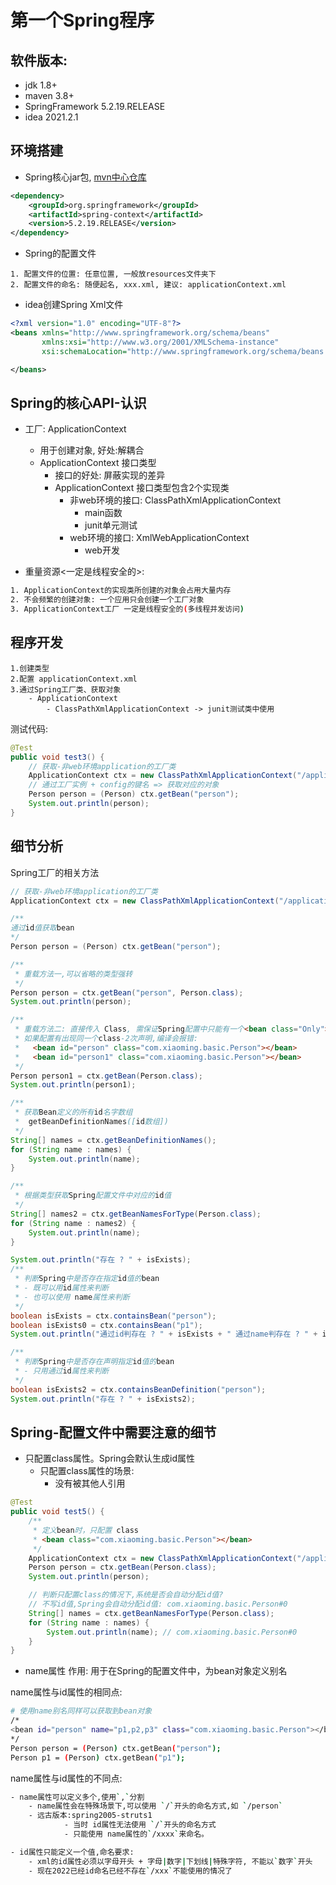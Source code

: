 # 第一个Spring程序





## 软件版本:
- jdk 1.8+
- maven 3.8+
- SpringFramework 5.2.19.RELEASE
- idea 2021.2.1






## 环境搭建
- Spring核心jar包, [mvn中心仓库](https://mvnrepository.com/)
```xml
<dependency>
    <groupId>org.springframework</groupId>
    <artifactId>spring-context</artifactId>
    <version>5.2.19.RELEASE</version>
</dependency>
```

- Spring的配置文件
```
1. 配置文件的位置: 任意位置, 一般放resources文件夹下
2. 配置文件的命名: 随便起名, xxx.xml, 建议: applicationContext.xml
```

- idea创建Spring Xml文件
```xml
<?xml version="1.0" encoding="UTF-8"?>
<beans xmlns="http://www.springframework.org/schema/beans"
       xmlns:xsi="http://www.w3.org/2001/XMLSchema-instance"
       xsi:schemaLocation="http://www.springframework.org/schema/beans http://www.springframework.org/schema/beans/spring-beans.xsd">

</beans>
```





## Spring的核心API-认识
- 工厂: ApplicationContext
  - 用于创建对象, 好处:解耦合
  - ApplicationContext 接口类型
  	+ 接口的好处: 屏蔽实现的差异
  	+ ApplicationContext 接口类型包含2个实现类
	  	+ 非web环境的接口: ClassPathXmlApplicationContext
	  	  - main函数
	  	  - junit单元测试
	  	+ web环境的接口: XmlWebApplicationContext
	  	  - web开发

- 重量资源<一定是线程安全的>:
```bash
1. ApplicationContext的实现类所创建的对象会占用大量内存
2. 不会频繁的创建对象: 一个应用只会创建一个工厂对象
3. ApplicationContext工厂 一定是线程安全的(多线程并发访问)
```






## 程序开发
```
1.创建类型
2.配置 applicationContext.xml
3.通过Spring工厂类、获取对象
	- ApplicationContext
		- ClassPathXmlApplicationContext -> junit测试类中使用
```

测试代码:
```java
@Test
public void test3() {
    // 获取-非web环境application的工厂类
    ApplicationContext ctx = new ClassPathXmlApplicationContext("/applicationContext.xml");
    // 通过工厂实例 + config的键名 => 获取对应的对象
    Person person = (Person) ctx.getBean("person");
    System.out.println(person);
}
```






## 细节分析
Spring工厂的相关方法

```java
// 获取-非web环境application的工厂类
ApplicationContext ctx = new ClassPathXmlApplicationContext("/applicationContext.xml");

/**
通过id值获取bean
*/
Person person = (Person) ctx.getBean("person");

/**
 * 重载方法一,可以省略的类型强转
 */
Person person = ctx.getBean("person", Person.class);
System.out.println(person);

/**
 * 重载方法二: 直接传入 Class, 需保证Spring配置中只能有一个<bean class="Only">的类型
 * 如果配置有出现同一个class-2次声明,编译会报错:
 *   <bean id="person" class="com.xiaoming.basic.Person"></bean>
 *   <bean id="person1" class="com.xiaoming.basic.Person"></bean>
 */
Person person1 = ctx.getBean(Person.class);
System.out.println(person1);

/**
 * 获取Bean定义的所有id名字数组
 *  getBeanDefinitionNames([id数组])
 */
String[] names = ctx.getBeanDefinitionNames();
for (String name : names) {
    System.out.println(name);
}

/**
 * 根据类型获取Spring配置文件中对应的id值
 */
String[] names2 = ctx.getBeanNamesForType(Person.class);
for (String name : names2) {
    System.out.println(name);
}

System.out.println("存在 ? " + isExists);
/**
 * 判断Spring中是否存在指定id值的bean
 * - 既可以用id属性来判断
 * - 也可以使用 name属性来判断
 */
boolean isExists = ctx.containsBean("person");
boolean isExists0 = ctx.containsBean("p1");
System.out.println("通过id判存在 ? " + isExists + " 通过name判存在 ? " + isExists0);

/**
 * 判断Spring中是否存在声明指定id值的bean
 * - 只用通过id属性来判断
 */
boolean isExists2 = ctx.containsBeanDefinition("person");
System.out.println("存在 ? " + isExists2);

```





## Spring-配置文件中需要注意的细节
- 只配置class属性。Spring会默认生成id属性
	- 只配置class属性的场景:
		- 没有被其他人引用
```java
@Test
public void test5() {
    /**
     * 定义bean时，只配置 class
     * <bean class="com.xiaoming.basic.Person"></bean>
     */
    ApplicationContext ctx = new ClassPathXmlApplicationContext("/applicationContext.xml");
    Person person = ctx.getBean(Person.class);
    System.out.println(person);

    // 判断只配置class的情况下,系统是否会自动分配id值?
    // 不写id值,Spring会自动分配id值: com.xiaoming.basic.Person#0
    String[] names = ctx.getBeanNamesForType(Person.class);
    for (String name : names) {
        System.out.println(name); // com.xiaoming.basic.Person#0
    }
}
```

- name属性
作用: 用于在Spring的配置文件中，为bean对象定义别名

name属性与id属性的相同点:
```bash
# 使用name别名同样可以获取到bean对象
/* 
<bean id="person" name="p1,p2,p3" class="com.xiaoming.basic.Person"></bean>
*/
Person person = (Person) ctx.getBean("person");
Person p1 = (Person) ctx.getBean("p1");

```

name属性与id属性的不同点:
```bash
- name属性可以定义多个,使用`,`分割
	- name属性会在特殊场景下,可以使用 `/`开头的命名方式,如 `/person`
	- 远古版本:spring2005-struts1 
			- 当时 id属性无法使用 `/`开头的命名方式
			- 只能使用 name属性的`/xxxx`来命名。

- id属性只能定义一个值,命名要求:
	- xml的id属性必须以字母开头 + 字母|数字|下划线|特殊字符, 不能以`数字`开头
	- 现在2022已经id命名已经不存在`/xxx`不能使用的情况了
```

